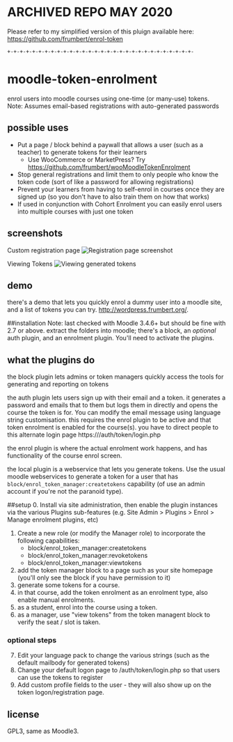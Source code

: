 # ARCHIVED REPO MAY 2020
Please refer to my simplified version of this pluign available here: https://github.com/frumbert/enrol-token

`+-+-+-+-+-+-+-+-+-+-+-+-+-+-+-+-+-+-+-+-+-+-+-+-+-+-+-+-+-+-`

# moodle-token-enrolment
enrol users into moodle courses using one-time (or many-use) tokens.
Note: Assumes email-based registrations with auto-generated passwords

## possible uses
- Put a page / block behind a paywall that allows a user (such as a teacher) to generate tokens for their learners
    - Use WooCommerce or MarketPress? Try https://github.com/frumbert/wooMoodleTokenEnrolment
- Stop general registrations and limit them to only people who know the token code (sort of like a password for allowing registrations)
- Prevent your learners from having to self-enrol in courses once they are signed up (so you don't have to also train them on how that works)
- If used in conjunction with Cohort Enrolment you can easily enrol users into multiple courses with just one token

## screenshots

Custom registration page
![Registration page screenshot](http://i.imgur.com/LLXLsWp.png)

Viewing Tokens
![Viewing generated tokens](http://i.imgur.com/almNlUg.png)

## demo
there's a demo that lets you quickly enrol a dummy user into a moodle site, and a list of tokens you can try.
http://wordpress.frumbert.org/.

##installation
Note: last checked with Moodle 3.4.6+ but should be fine with 2.7 or above.
extract the folders into moodle; there's a block, an *optional* auth plugin, and an enrolment plugin. You'll need to activate the plugins.

## what the plugins do
the block plugin lets admins or token managers quickly access the tools for generating and reporting on tokens

the auth plugin lets users sign up with their email and a token. it generates a password and emails that to them but logs them in directly and opens the course the token is for. You can modify the email message using language string customisation. this requires the enrol plugin to be active and that token enrolment is enabled for the course(s). you have to direct people to this alternate login page https://<your-moodle-site>/auth/token/login.php

the enrol plugin is where the actual enrolment work happens, and has functionality of the course enrol screen.

the local plugin is a webservice that lets you generate tokens. Use the usual moodle webservices to generate a token for a user that has `block/enrol_token_manager:createtokens` capability (of use an admin account if you're not the paranoid type).

##setup
0. Install via site administration, then enable the plugin instances via the various Plugins sub-features (e.g. Site Admin > Plugins > Enrol > Manage enrolment plugins, etc)
1. Create a new role (or modify the Manager role) to incorporate the following capabilities:
    * block/enrol_token_manager:createtokens
    * block/enrol_token_manager:revoketokens
    * block/enrol_token_manager:viewtokens
2. add the token manager block to a page such as your site homepage (you'll only see the block if you have permission to it)
3. generate some tokens for a course.
4. in that course, add the token enrolment as an enrolment type, also enable manual enrolments.
5. as a student, enrol into the course using a token.
6. as a manager, use "view tokens" from the token managent block to verify the seat / slot is taken.

### optional steps
7. Edit your language pack to change the various strings (such as the default mailbody for generated tokens)
8. Change your default logon page to /auth/token/login.php so that users can use the tokens to register
9. Add custom profile fields to the user - they will also show up on the token logon/registration page.

## license
GPL3, same as Moodle3.
